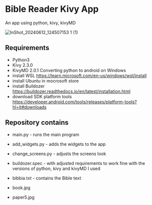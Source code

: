 
# Bible Reader Kivy App

An app using python, kivy, kivyMD




![InShot_20240612_124507153 1  (1)](https://github.com/KristySB/Kivy-App/assets/168720983/20e00683-fe5d-4d05-8ea2-3fe117b88f03)



## Requirements

- Python3
- Kivy 2.3.0
- KivyMD 2.0.1
Converting python to android on Windows
- install WSL https://learn.microsoft.com/en-us/windows/wsl/install
- install Ubuntu in mocrosoft store
- install Buildozer https://buildozer.readthedocs.io/en/latest/installation.html
- download SDK platform tools https://developer.android.com/tools/releases/platform-tools?hl=it#downloads



## Repository contains

- main.py - runs the main program
- add_widgets.py - adds the widgets to the app
- change_screens.py - adjusts the screens look

- buildozer.spec - with adjusted requirements to work fine with the versions of python, kivy and kivyMD I used

- bibbia.txt - contains the Bible text

- book.jpg
- paper5.jpg

